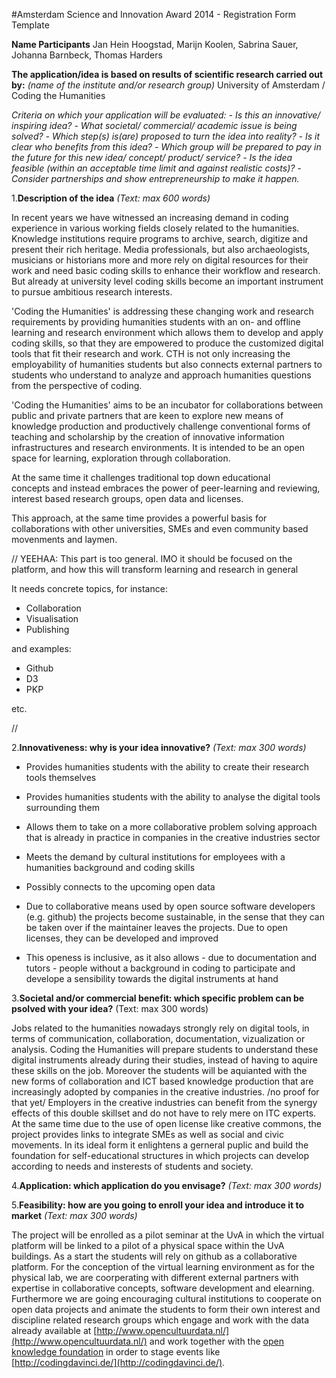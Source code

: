 #Amsterdam Science and Innovation Award 2014 - Registration Form Template

**Name Participants** 
Jan Hein Hoogstad, Marijn Koolen, Sabrina Sauer, Johanna Barnbeck, Thomas Harders

**The application/idea is based on results of scientific research
carried out by:** *(name of the institute and/or research group)*
University of Amsterdam / Coding the Humanities

*Criteria on which your application will be evaluated:*
*- Is this an innovative/ inspiring idea?*
*- What societal/ commercial/ academic issue is being solved?*
*- Which step(s) is(are) proposed to turn the idea into reality?*
*- Is it clear who benefits from this idea?*
*- Which group will be prepared to pay in the future for this new idea/
concept/ product/ service?*
*- Is the idea feasible (within an acceptable time limit and against
realistic costs)?*
*- Consider partnerships and show entrepreneurship to make it happen.*


1.**Description of the idea**
*(Text: max 600 words)*

In recent years we have witnessed an increasing demand in coding
experience in various working fields closely related to the humanities.
Knowledge institutions require programs to archive, search, digitize
and present their rich heritage. Media professionals, but also
archaeologists, musicians or historians more and more rely on digital
resources for their work and need basic coding skills to enhance their
workflow and research. But already at university level coding skills
become an important instrument to pursue ambitious research interests.

'Coding the Humanities' is addressing these changing work and research
requirements by providing humanities students with an on- and offline
learning and research environment which allows them to develop and apply
coding skills, so that they are empowered to produce the customized
digital tools that fit their research and work. CTH is not only
increasing the employability of humanities students but also connects
external partners to students who understand to analyze and approach
humanities questions from the perspective of coding.

'Coding the Humanities' aims to be an incubator for collaborations
between public and private partners that are keen to explore new means
of knowledge production and productively challenge conventional forms
of teaching and scholarship by the creation of innovative information
infrastructures and research environments. It is intended to be an open
space for learning, exploration through collaboration.

At the same time it challenges traditional top down educational         
concepts and instead embraces the power of peer-learning and reviewing, 
interest based research groups, open data and licenses.                 

This approach, at the same time provides a powerful basis for
collaborations with other universities, SMEs and even community based
movenments and laymen.

// YEEHAA: This part is too general. IMO it should be focused on the
platform, and how this will transform learning and research in general

It needs concrete topics, for instance:

+ Collaboration
+ Visualisation
+ Publishing

and examples:

+ Github
+ D3
+ PKP

etc.

//


2.**Innovativeness: why is your idea innovative?**
*(Text: max 300 words)*

+ Provides humanities students with the ability to create their research
tools themselves

+ Provides humanities students with the ability to analyse the digital
tools surrounding them

+ Allows them to take on a more collaborative problem solving approach
that is already in practice in companies in the creative industries
sector

+ Meets the demand by cultural institutions for employees with a
humanities background and coding skills

+ Possibly connects to the upcoming open data

+ Due to collaborative means used by open source software developers
(e.g. github) the projects become sustainable, in the sense that they
can be taken over if the maintainer leaves the projects. Due to open
licenses, they can be developed and improved

+ This openess is inclusive, as it also allows - due to documentation
and tutors - people without a background in coding to participate and
develope a sensibility towards the digital instruments at hand


3.**Societal and/or commercial benefit: which specific problem can be 
psolved with your idea?** (Text: max 300 words)      

Jobs related to the humanities nowadays strongly rely on digital tools,
in terms of communication, collaboration, documentation, vizualization
or analysis. Coding the Humanities will prepare students to understand
these digital instruments already during their studies, instead of
having to aquire these skills on the job. Moreover the students will be
aquianted with the new forms of collaboration and ICT based knowledge
production that are increasingly adopted by companies in the creative
industries. /no proof for that yet/ Employers in the creative industries
can benefit from the synergy effects of this double skillset and do
not have to rely mere on ITC experts. At the same time due to the use
of open license like creative commons, the project provides links to
integrate SMEs as well as social and civic movements. In its ideal
form it enlightens a gerneral puplic and build the foundation for
self-educational structures in which projects can develop according to
needs and insterests of students and society.


4.**Application: which application do you envisage?**
*(Text: max 300 words)*


5.**Feasibility: how are you going to enroll your idea and introduce it
to market** *(Text: max 300 words)*

The project will be enrolled as a pilot seminar at the UvA in which the
virtual platform will be linked to a pilot of a physical space within
the UvA buildings. As a start the students will rely on github as a
collaborative platform. For the conception of the virtual learning
environment as for the physical lab, we are coorperating with different
external partners with expertise in collaborative concepts, software
development and elearning. Furthermore we are going encouraging
cultural institutions to cooperate on open data projects and animate
the students to form their own interest and discipline related
research groups which engage and work with the data already available
at [http://www.opencultuurdata.nl/](http://www.opencultuurdata.nl/)
and work together with the [open knowledge
foundation](http://nl.okfn.org/) in order to stage events like
[http://codingdavinci.de/](http://codingdavinci.de/).
